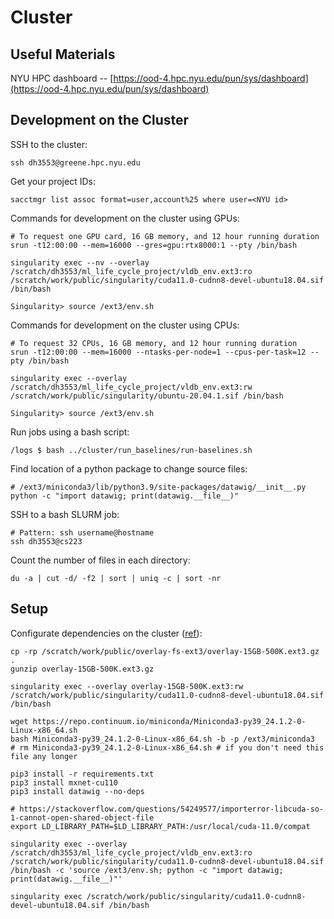 # Cluster

## Useful Materials

NYU HPC dashboard -- [https://ood-4.hpc.nyu.edu/pun/sys/dashboard](https://ood-4.hpc.nyu.edu/pun/sys/dashboard)


## Development on the Cluster

SSH to the cluster:
```shell
ssh dh3553@greene.hpc.nyu.edu
```

Get your project IDs:
```shell
sacctmgr list assoc format=user,account%25 where user=<NYU id>
```

Commands for development on the cluster using GPUs:
```shell
# To request one GPU card, 16 GB memory, and 12 hour running duration
srun -t12:00:00 --mem=16000 --gres=gpu:rtx8000:1 --pty /bin/bash

singularity exec --nv --overlay /scratch/dh3553/ml_life_cycle_project/vldb_env.ext3:ro /scratch/work/public/singularity/cuda11.0-cudnn8-devel-ubuntu18.04.sif /bin/bash

Singularity> source /ext3/env.sh
```

Commands for development on the cluster using CPUs:
```shell
# To request 32 CPUs, 16 GB memory, and 12 hour running duration
srun -t12:00:00 --mem=16000 --ntasks-per-node=1 --cpus-per-task=12 --pty /bin/bash

singularity exec --overlay /scratch/dh3553/ml_life_cycle_project/vldb_env.ext3:rw /scratch/work/public/singularity/ubuntu-20.04.1.sif /bin/bash

Singularity> source /ext3/env.sh
```

Run jobs using a bash script:
```shell
/logs $ bash ../cluster/run_baselines/run-baselines.sh
```

Find location of a python package to change source files:
```shell
# /ext3/miniconda3/lib/python3.9/site-packages/datawig/__init__.py
python -c "import datawig; print(datawig.__file__)"
```

SSH to a bash SLURM job:
```shell
# Pattern: ssh username@hostname
ssh dh3553@cs223
```

Count the number of files in each directory:
```shell
du -a | cut -d/ -f2 | sort | uniq -c | sort -nr
```


## Setup

Configurate dependencies on the cluster ([ref](https://sites.google.com/nyu.edu/nyu-hpc/hpc-systems/greene/software/singularity-with-miniconda)):

```shell
cp -rp /scratch/work/public/overlay-fs-ext3/overlay-15GB-500K.ext3.gz .
gunzip overlay-15GB-500K.ext3.gz

singularity exec --overlay overlay-15GB-500K.ext3:rw /scratch/work/public/singularity/cuda11.0-cudnn8-devel-ubuntu18.04.sif /bin/bash

wget https://repo.continuum.io/miniconda/Miniconda3-py39_24.1.2-0-Linux-x86_64.sh
bash Miniconda3-py39_24.1.2-0-Linux-x86_64.sh -b -p /ext3/miniconda3
# rm Miniconda3-py39_24.1.2-0-Linux-x86_64.sh # if you don't need this file any longer

pip3 install -r requirements.txt
pip3 install mxnet-cu110
pip3 install datawig --no-deps

# https://stackoverflow.com/questions/54249577/importerror-libcuda-so-1-cannot-open-shared-object-file
export LD_LIBRARY_PATH=$LD_LIBRARY_PATH:/usr/local/cuda-11.0/compat

singularity exec --overlay /scratch/dh3553/ml_life_cycle_project/vldb_env.ext3:ro /scratch/work/public/singularity/cuda11.0-cudnn8-devel-ubuntu18.04.sif /bin/bash -c 'source /ext3/env.sh; python -c "import datawig; print(datawig.__file__)"'

singularity exec /scratch/work/public/singularity/cuda11.0-cudnn8-devel-ubuntu18.04.sif /bin/bash
```

